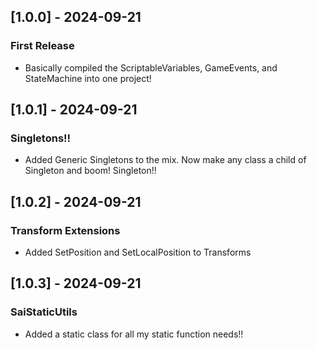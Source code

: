## [1.0.0] - 2024-09-21
### First Release
- Basically compiled the ScriptableVariables, GameEvents, and StateMachine into one project!

## [1.0.1] - 2024-09-21
### Singletons!!
- Added Generic Singletons to the mix. Now make any class a child of Singleton<T> and boom! Singleton!!

## [1.0.2] - 2024-09-21
### Transform Extensions
- Added SetPosition and SetLocalPosition to Transforms

## [1.0.3] - 2024-09-21
### SaiStaticUtils
- Added a static class for all my static function needs!!